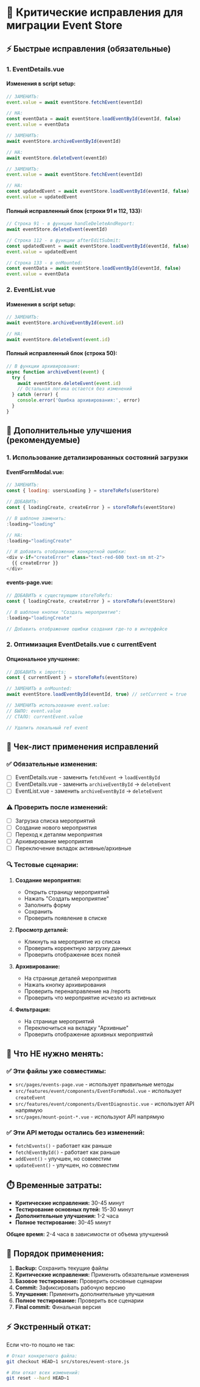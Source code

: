 # 🚨 Критические исправления для миграции Event Store

## ⚡ Быстрые исправления (обязательные)

### 1. EventDetails.vue

#### Изменения в script setup:
```javascript
// ЗАМЕНИТЬ:
event.value = await eventStore.fetchEvent(eventId)

// НА:
const eventData = await eventStore.loadEventById(eventId, false)
event.value = eventData

// ЗАМЕНИТЬ:
await eventStore.archiveEventById(eventId)

// НА:
await eventStore.deleteEvent(eventId)

// ЗАМЕНИТЬ:
event.value = await eventStore.fetchEvent(eventId)

// НА:
const updatedEvent = await eventStore.loadEventById(eventId, false)
event.value = updatedEvent
```

#### Полный исправленный блок (строки 91 и 112, 133):
```javascript
// Строка 91 - в функции handleDeleteAndReport:
await eventStore.deleteEvent(eventId)

// Строка 112 - в функции afterEditSubmit:
const updatedEvent = await eventStore.loadEventById(eventId, false)
event.value = updatedEvent

// Строка 133 - в onMounted:
const eventData = await eventStore.loadEventById(eventId, false)
event.value = eventData
```

### 2. EventList.vue

#### Изменения в script setup:
```javascript
// ЗАМЕНИТЬ:
await eventStore.archiveEventById(event.id)

// НА:
await eventStore.deleteEvent(event.id)
```

#### Полный исправленный блок (строка 50):
```javascript
// В функции архивирования:
async function archiveEvent(event) {
  try {
    await eventStore.deleteEvent(event.id)
    // Остальная логика остается без изменений
  } catch (error) {
    console.error('Ошибка архивирования:', error)
  }
}
```

## 🔧 Дополнительные улучшения (рекомендуемые)

### 1. Использование детализированных состояний загрузки

#### EventFormModal.vue:
```javascript
// ЗАМЕНИТЬ:
const { loading: usersLoading } = storeToRefs(userStore)

// ДОБАВИТЬ:
const { loadingCreate, createError } = storeToRefs(eventStore)

// В шаблоне заменить:
:loading="loading"

// НА:
:loading="loadingCreate"

// И добавить отображение конкретной ошибки:
<div v-if="createError" class="text-red-600 text-sm mt-2">
  {{ createError }}
</div>
```

#### events-page.vue:
```javascript
// ДОБАВИТЬ к существующим storeToRefs:
const { loadingCreate, createError } = storeToRefs(eventStore)

// В шаблоне кнопки "Создать мероприятие":
:loading="loadingCreate"

// Добавить отображение ошибки создания где-то в интерфейсе
```

### 2. Оптимизация EventDetails.vue с currentEvent

#### Опциональное улучшение:
```javascript
// ДОБАВИТЬ к imports:
const { currentEvent } = storeToRefs(eventStore)

// ЗАМЕНИТЬ в onMounted:
await eventStore.loadEventById(eventId, true) // setCurrent = true

// ЗАМЕНИТЬ использование event.value:
// БЫЛО: event.value
// СТАЛО: currentEvent.value

// Удалить локальный ref event
```

## 📝 Чек-лист применения исправлений

### ✅ Обязательные изменения:
- [ ] EventDetails.vue - заменить `fetchEvent` → `loadEventById`
- [ ] EventDetails.vue - заменить `archiveEventById` → `deleteEvent`
- [ ] EventList.vue - заменить `archiveEventById` → `deleteEvent`

### ⚠️ Проверить после изменений:
- [ ] Загрузка списка мероприятий
- [ ] Создание нового мероприятия
- [ ] Переход к деталям мероприятия
- [ ] Архивирование мероприятия
- [ ] Переключение вкладок активные/архивные

### 🔍 Тестовые сценарии:
1. **Создание мероприятия:**
   - Открыть страницу мероприятий
   - Нажать "Создать мероприятие"
   - Заполнить форму
   - Сохранить
   - Проверить появление в списке

2. **Просмотр деталей:**
   - Кликнуть на мероприятие из списка
   - Проверить корректную загрузку данных
   - Проверить отображение всех полей

3. **Архивирование:**
   - На странице деталей мероприятия
   - Нажать кнопку архивирования
   - Проверить перенаправление на /reports
   - Проверить что мероприятие исчезло из активных

4. **Фильтрация:**
   - На странице мероприятий
   - Переключиться на вкладку "Архивные"
   - Проверить отображение архивных мероприятий

## 🚫 Что НЕ нужно менять:

### ✅ Эти файлы уже совместимы:
- `src/pages/events-page.vue` - использует правильные методы
- `src/features/event/components/EventFormModal.vue` - использует `createEvent`
- `src/features/event/components/EventDiagnostic.vue` - использует API напрямую
- `src/pages/mount-point-*.vue` - используют API напрямую

### ✅ Эти API методы остались без изменений:
- `fetchEvents()` - работает как раньше
- `fetchEventById()` - работает как раньше  
- `addEvent()` - улучшен, но совместим
- `updateEvent()` - улучшен, но совместим

## ⏱️ Временные затраты:

- **Критические исправления:** 30-45 минут
- **Тестирование основных путей:** 15-30 минут
- **Дополнительные улучшения:** 1-2 часа
- **Полное тестирование:** 30-45 минут

**Общее время:** 2-4 часа в зависимости от объема улучшений

## 🔄 Порядок применения:

1. **Backup:** Сохранить текущие файлы
2. **Критические исправления:** Применить обязательные изменения
3. **Базовое тестирование:** Проверить основные сценарии
4. **Commit:** Зафиксировать рабочую версию
5. **Улучшения:** Применить дополнительные улучшения
6. **Полное тестирование:** Проверить все сценарии
7. **Final commit:** Финальная версия

## ⚡ Экстренный откат:

Если что-то пошло не так:
```bash
# Откат конкретного файла:
git checkout HEAD~1 src/stores/event-store.js

# Или откат всех изменений:
git reset --hard HEAD~1
``` 